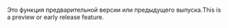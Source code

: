 <span data-ttu-id="9283a-101">Это функция предварительной версии или предыдущего выпуска.</span><span class="sxs-lookup"><span data-stu-id="9283a-101">This is a preview or early release feature.</span></span>